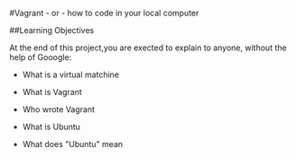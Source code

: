 #Vagrant - or - how to code in your local computer

##Learning Objectives

At the end of this project,you are exected to explain to anyone, without the help of Gooogle:

* What is a virtual matchine

* What is Vagrant

* Who wrote Vagrant

* What is Ubuntu

* What does "Ubuntu" mean


